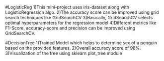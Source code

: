 #LogisticReg
1)This mini-project uses iris-dataset along with LogisticRegression algo.
2)The accuracy score can be improved using grid search techniques like GridSearchCV
3)Basically, GridSearchCV selects optimal hyperparameters for the regression model
4)Different metrics like F1-Score, accuracy-score and precision can be improved using GridSearchCV.

#DecisionTree
1)Trained Model which helps to determine sex of a penguin based on the provided features.
2)Overall accuracy score of 98%.
3)Visualization of the tree using sklearn plot_tree module

